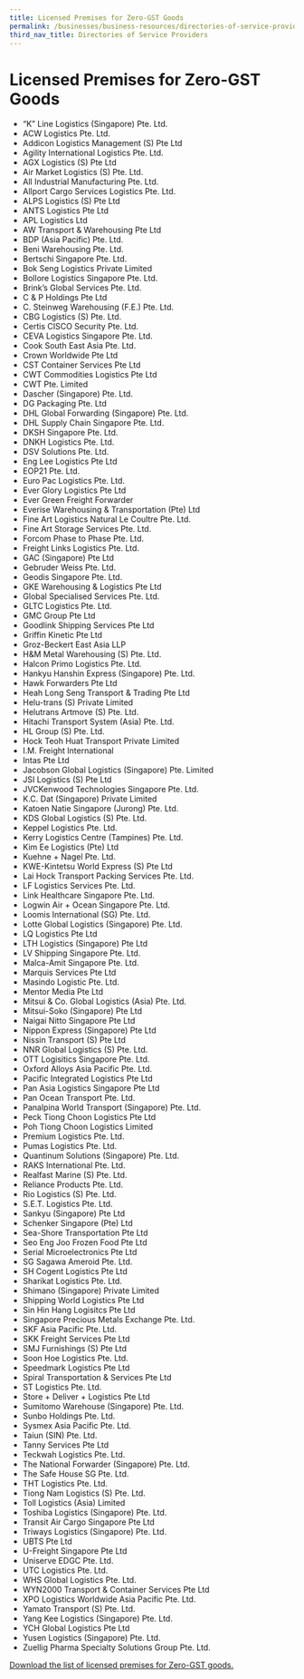 ```yaml
---
title: Licensed Premises for Zero-GST Goods
permalink: /businesses/business-resources/directories-of-service-providers/licensed-premises-for-zero-gst-goods
third_nav_title: Directories of Service Providers
---
```


# Licensed Premises for Zero-GST Goods

-   “K” Line Logistics (Singapore) Pte. Ltd.
-   ACW Logistics Pte. Ltd.
-   Addicon Logistics Management (S) Pte Ltd
-   Agility International Logistics Pte. Ltd.
-   AGX Logistics (S) Pte Ltd
-   Air Market Logistics (S) Pte. Ltd.
-   All Industrial Manufacturing Pte. Ltd.
-   Allport Cargo Services Logistics Pte. Ltd.
-   ALPS Logistics (S) Pte Ltd
-   ANTS Logistics Pte Ltd
-   APL Logistics Ltd
-   AW Transport & Warehousing Pte Ltd
-   BDP (Asia Pacific) Pte. Ltd.
-   Beni Warehousing Pte. Ltd.
-   Bertschi Singapore Pte. Ltd.
-   Bok Seng Logistics Private Limited
-   Bollore Logistics Singapore Pte. Ltd.
-   Brink’s Global Services Pte. Ltd.
-   C & P Holdings Pte Ltd
-   C. Steinweg Warehousing (F.E.) Pte. Ltd.
-   CBG Logistics (S) Pte. Ltd.
-   Certis CISCO Security Pte. Ltd.
-   CEVA Logistics Singapore Pte. Ltd.
-   Cook South East Asia Pte. Ltd.
-   Crown Worldwide Pte Ltd
-   CST Container Services Pte Ltd
-   CWT Commodities Logistics Pte Ltd
-   CWT Pte. Limited
-   Dascher (Singapore) Pte. Ltd.
-   DG Packaging Pte. Ltd
-   DHL Global Forwarding (Singapore) Pte. Ltd.
-   DHL Supply Chain Singapore Pte. Ltd.
-   DKSH Singapore Pte. Ltd.
-   DNKH Logistics Pte. Ltd.
-   DSV Solutions Pte. Ltd.
-   Eng Lee Logistics Pte Ltd
-   EOP21 Pte. Ltd.
-   Euro Pac Logistics Pte. Ltd.
-   Ever Glory Logistics Pte Ltd
-   Ever Green Freight Forwarder
-   Everise Warehousing & Transportation (Pte) Ltd
-   Fine Art Logistics Natural Le Coultre Pte. Ltd.
-   Fine Art Storage Services Pte. Ltd.
-   Forcom Phase to Phase Pte. Ltd.
-   Freight Links Logistics Pte. Ltd.
-   GAC (Singapore) Pte Ltd
-   Gebruder Weiss Pte. Ltd.
-   Geodis Singapore Pte. Ltd.
-   GKE Warehousing & Logistics Pte Ltd
-   Global Specialised Services Pte. Ltd.
-   GLTC Logistics Pte. Ltd.
-   GMC Group Pte Ltd
-   Goodlink Shipping Services Pte Ltd
-   Griffin Kinetic Pte Ltd
-   Groz-Beckert East Asia LLP
-   H&M Metal Warehousing (S) Pte. Ltd.
-   Halcon Primo Logistics Pte. Ltd.
-   Hankyu Hanshin Express (Singapore) Pte. Ltd.
-   Hawk Forwarders Pte Ltd
-   Heah Long Seng Transport & Trading Pte Ltd
-   Helu-trans (S) Private Limited
-   Helutrans Artmove (S) Pte. Ltd.
-   Hitachi Transport System (Asia) Pte. Ltd.
-   HL Group (S) Pte. Ltd.
-   Hock Teoh Huat Transport Private Limited
-   I.M. Freight International
-   Intas Pte Ltd
-   Jacobson Global Logistics (Singapore) Pte. Limited
-   JSI Logistics (S) Pte Ltd
-   JVCKenwood Technologies Singapore Pte. Ltd.
-   K.C. Dat (Singapore) Private Limited
-   Katoen Natie Singapore (Jurong) Pte. Ltd.
-   KDS Global Logistics (S) Pte. Ltd.
-   Keppel Logistics Pte. Ltd.
-   Kerry Logistics Centre (Tampines) Pte. Ltd.
-   Kim Ee Logistics (Pte) Ltd
-   Kuehne + Nagel Pte. Ltd.
-   KWE-Kintetsu World Express (S) Pte Ltd
-   Lai Hock Transport Packing Services Pte. Ltd.
-   LF Logistics Services Pte. Ltd.
-   Link Healthcare Singapore Pte. Ltd.
-   Logwin Air + Ocean Singapore Pte. Ltd.
-   Loomis International (SG) Pte. Ltd.
-   Lotte Global Logistics (Singapore) Pte. Ltd.
-   LQ Logistics Pte Ltd
-   LTH Logistics (Singapore) Pte Ltd
-   LV Shipping Singapore Pte. Ltd.
-   Malca-Amit Singapore Pte. Ltd.
-   Marquis Services Pte Ltd
-   Masindo Logistic Pte. Ltd.
-   Mentor Media Pte Ltd
-   Mitsui & Co. Global Logistics (Asia) Pte. Ltd.
-   Mitsui-Soko (Singapore) Pte Ltd
-   Naigai Nitto Singapore Pte Ltd
-   Nippon Express (Singapore) Pte Ltd
-   Nissin Transport (S) Pte Ltd
-   NNR Global Logistics (S) Pte. Ltd.
-   OTT Logisitics Singapore Pte. Ltd.
-   Oxford Alloys Asia Pacific Pte. Ltd.
-   Pacific Integrated Logistics Pte Ltd
-   Pan Asia Logistics Singapore Pte Ltd
-   Pan Ocean Transport Pte. Ltd.
-   Panalpina World Transport (Singapore) Pte. Ltd.
-   Peck Tiong Choon Logistics Pte Ltd
-   Poh Tiong Choon Logistics Limited
-   Premium Logistics Pte. Ltd.
-   Pumas Logistics Pte. Ltd.
-   Quantinum Solutions (Singapore) Pte. Ltd.
-   RAKS International Pte. Ltd.
-   Realfast Marine (S) Pte. Ltd.
-   Reliance Products Pte. Ltd.
-   Rio Logistics (S) Pte. Ltd.
-   S.E.T. Logistics Pte. Ltd.
-   Sankyu (Singapore) Pte Ltd
-   Schenker Singapore (Pte) Ltd
-   Sea-Shore Transportation Pte Ltd
-   Seo Eng Joo Frozen Food Pte Ltd
-   Serial Microelectronics Pte Ltd
-   SG Sagawa Ameroid Pte. Ltd.
-   SH Cogent Logistics Pte Ltd
-   Sharikat Logistics Pte. Ltd.
-   Shimano (Singapore) Private Limited
-   Shipping World Logistics Pte Ltd
-   Sin Hin Hang Logisitcs Pte Ltd
-   Singapore Precious Metals Exchange Pte. Ltd.
-   SKF Asia Pacific Pte. Ltd.
-   SKK Freight Services Pte Ltd
-   SMJ Furnishings (S) Pte Ltd
-   Soon Hoe Logistics Pte. Ltd.
-   Speedmark Logistics Pte Ltd
-   Spiral Transportation & Services Pte Ltd
-   ST Logistics Pte. Ltd.
-   Store + Deliver + Logistics Pte Ltd
-   Sumitomo Warehouse (Singapore) Pte. Ltd.
-   Sunbo Holdings Pte. Ltd.
-   Sysmex Asia Pacific Pte. Ltd.
-   Taiun (SIN) Pte. Ltd.
-   Tanny Services Pte Ltd
-   Teckwah Logistics Pte. Ltd.
-   The National Forwarder (Singapore) Pte. Ltd.
-   The Safe House SG Pte. Ltd.
-   THT Logistics Pte. Ltd.
-   Tiong Nam Logistics (S) Pte. Ltd.
-   Toll Logistics (Asia) Limited
-   Toshiba Logistics (Singapore) Pte. Ltd.
-   Transit Air Cargo Singapore Pte Ltd
-   Triways Logistics (Singapore) Pte. Ltd.
-   UBTS Pte Ltd
-   U-Freight Singapore Pte Ltd
-   Uniserve EDGC Pte. Ltd.
-   UTC Logistics Pte. Ltd.
-   WHS Global Logistics Pte. Ltd.
-   WYN2000 Transport & Container Services Pte Ltd
-   XPO Logistics Worldwide Asia Pacific Pte. Ltd.
-   Yamato Transport (S) Pte. Ltd.
-   Yang Kee Logistics (Singapore) Pte. Ltd.
-   YCH Global Logistics Pte Ltd
-   Yusen Logistics (Singapore) Pte. Ltd.
-   Zuellig Pharma Specialty Solutions Group Pte. Ltd.

[Download the list of licensed premises for Zero-GST goods.](/documents/businesses/Licensed-Premises-for-ZeroGST-Goods-201119.pdf)
